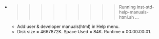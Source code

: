 * >>>>>>>>> Running inst-std-help-manuals-html.sh ...
  * Add user & developer manuals(html) in Help menu.
  * Disk size = 4667872K. Space Used = 84K. Runtime = 00:00:00:01.
